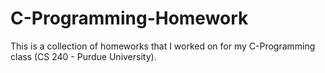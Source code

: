 # C-Programming-Homework
This is a collection of homeworks that I worked on for my C-Programming class (CS 240 - Purdue University).

